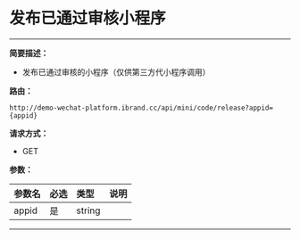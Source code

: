 
# 发布已通过审核小程序
 ****

**简要描述：**


- 发布已通过审核的小程序（仅供第三方代小程序调用）


**路由：**

```
http://demo-wechat-platform.ibrand.cc/api/mini/code/release?appid={appid}

```
**请求方式：**
- GET 

**参数：**

|参数名|必选|类型|说明|
|:----    |:---|:----- |-----   |
|appid |是  |string |  |



 ****



